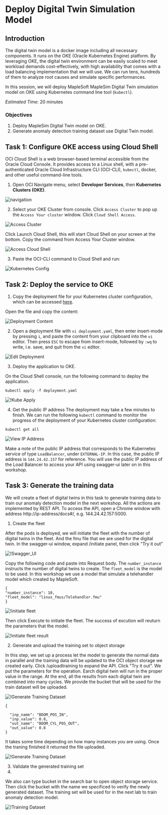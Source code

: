 # Deploy Digital Twin Simulation Model


## Introduction
The digital twin model is a docker image including all necessary components. It runs on the OKE (Oracle Kubernetes Engine) platform. By leveraging OKE, the digital twin environment can be easily scaled to meet workload demands cost-effectively, with high availability that comes with a load balancing implementation that we will use. We can run tens, hundreds of them to analyze root causes and simulate specific performances.

In this session, we will deploy MapleSoft MapleSim Digital Twin simulation model on OKE using Kubernetes command line tool (`kubectl`).

*Estimated Time*: 20 minutes



### Objectives
1. Deploy MapleSim Digital Twin model on OKE.
2. Generate anomaly detection training dataset use Digital Twin model.


## Task 1: Configure OKE access using Cloud Shell

OCI Cloud Shell is a web browser-based terminal accessible from the Oracle Cloud Console. It provides access to a Linux shell, with a pre-authenticated Oracle Cloud Infrastructure CLI (OCI-CLI), `kubectl`, docker, and other useful command-line tools.
1. Open OCI Navigate menu, select **Developer Services**, then **Kubernetes Clusters (OKE)**. 

![navigation](./images/navigation_menu.png)

2. Select your OKE Cluster from console. Click `Access Cluster` to pop up the `Access Your cluster` window. Click `Cloud Shell Access`.

![Access Cluster](./images/access-cluster.png)

Click Launch Cloud Shell, this will start Cloud Shell on your screen at the bottom. Copy the command from Access Your Cluster window.

![Access Cloud Shell](./images/launch_cloud_shell.png)


3. Paste the OCI-CLI command to Cloud Shell and run:

![Kubernetes Config](./images/cloud-console-kube.png)

## Task 2: Deploy the service to OKE

1. Copy the deployment file for your Kubernetes cluster configuration, which can be accessed [here](https://github.com/tonyora/oci/blob/main/digital-twin/02-deploy-digitaltwin-simulation/file/digitaltwin.yaml).

Open the file and copy the content:

![Deployment Content](./images/deployment-file.png)

2. Open a deployment file with `vi deployment.yaml`, then enter insert-mode by pressing `i`, and paste the content from your clipboard into the `vi` editor. Then press `ESC` to escape from insert-mode, followed by `:wq` to write, i.e. save, and quit from the `vi` editor.

![Edit Deployment](./images/edit-deployment.png)

3. Deploy the application to OKE. 

On the Cloud Shell console, run the following command to deploy the application.

`kubectl apply -f deployment.yaml`

![!Kube Apply](./images/kube-apply.png)

4. Get the public IP address
The deployment may take a few minutes to finish. We can run the following `kubectl` command to monitor the progress of the deployment of your Kubernetes cluster configuration:

`kubectl get all`

![View IP Address](./images/view-kubenetes.png)

Make a note of the public IP address that corresponds to the Kubernetes service of type `LoadBalancer`, under `EXTERNAL-IP`. In this case, the public IP address is `144.24.42.157` for reference. You will use the public IP address of the Load Balancer to access your API using swagger-ui  later on in this workshop.

## Task 3: Generate the training data

We will create a fleet of digital twins in this task to generate training data to train our anomaly detection model in the next workshop. All the actions are implemented by REST API. To access the API, open a Chrome window with address http://ip-address/docs#/, e.g. 144.24.42.157:5000.

1. Create the fleet

After the pods is deployed, we will initiate the fleet with the number of digital twins in the fleet. And the fmu file that we are used for the digital twin. In the swagger-ui window, expand /initiate panel, then click "Try it out" 

![!Swagger_UI](./images/swagger-ui-panel.png)

Copy the following code and paste into Request body. The `number_instance` instructs the number of digital twins to create. The `fleet_model` is the model to be used. In this workshop we use a model that simulate a telehandler model which created by MapleSoft. 

~~~
{
"number_instance": 10,
"fleet_model": "linux_fmus/Telehandler.fmu"
}
~~~

![!initiate fleet](./images/initiate-fleet.png)

Then click Execute to initiate the fleet. The success of excution will reuturn the parameters that the model.

![!initiate fleet result](./images/initiate-fleet-res.png)

2. Generate and upload the training set to object storage

In this step, we set up a process let the model to generate the normal data in parallel and the training data will be updated to the OCI object storage we created early. Click /uploadtraining to expand the API. Click "Try it out". We put the parameters for the operation. Earch digital twin will run in the proper value in the range. At the end, all the results from each digital twin are combined into many cycles. We provide the bucket that will be used for the train dataset will be uploaded.

![!Generate Training Dataset](./images/generate-training.png)

~~~
{
 
  "inp_name": "BOOM_POS_IN",
  "inp_value": 0.8,
  "out_name": "BOOM_CYL_POS_OUT",
  "out_value": 0.8
}
~~~

It takes some time depending on how many instances you are using. Once the traning finished it returned the file uploaded. 

![!Generate Training Dataset](./images/generate-training.png)

3. Validate the generated training set
4. 
We also can type bucket in the search bar to open object storage service. Then click the bucket with the name we specificed to verify the newly generated dataset. The training set will be used for in the next lab to train anomaly detection model.

![!Training Dataset](./images/training-bucket.png)

